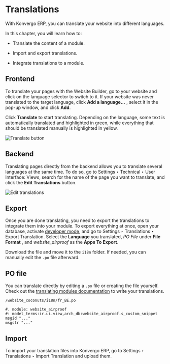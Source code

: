 # Translations

With Konvergo ERP, you can translate your website into different languages.

In this chapter, you will learn how to:

  * Translate the content of a module.

  * Import and export translations.

  * Integrate translations to a module.

## Frontend

To translate your pages with the Website Builder, go to your website and click
on the language selector to switch to it. If your website was never translated
to the target language, click **Add a language…** , select it in the pop-up
window, and click **Add**.

Click **Translate** to start translating. Depending on the language, some text
is automatically translated and highlighted in green, while everything that
should be translated manually is highlighted in yellow.

![Translate button](../../../_images/translate-button1.png)

## Backend

Translating pages directly from the backend allows you to translate several
languages at the same time. To do so, go to Settings ‣ Technical ‣ User
Interface: Views, search for the name of the page you want to translate, and
click the **Edit Translations** button.

![Edit translations](../../../_images/edit-translations.png)

## Export

Once you are done translating, you need to export the translations to
integrate them into your module. To export everything at once, open your
database, activate [developer
mode](../../../applications/general/developer_mode#developer-mode), and
go to Settings ‣ Translations ‣ Export Translation. Select the **Language**
you translated, _PO File_ under **File Format** , and _website_airproof_ as
the **Apps To Export**.

Download the file and move it to the `i18n` folder. If needed, you can
manually edit the `.po` file afterward.

## PO file

You can translate directly by editing a `.po` file or creating the file
yourself. Check out the [translating modules
documentation](../translations) to write your translations.

`/website_coconuts/i18n/fr_BE.po`

    
    
    #. module: website_airproof
    #: model_terms:ir.ui.view,arch_db:website_airproof.s_custom_snippet
    msgid "..."
    msgstr "..."
    

## Import

To import your translation files into Konvergo ERP, go to Settings ‣ Translations ‣
Import Translation and upload them.

